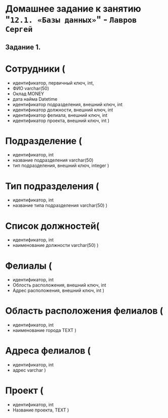# Домашнее задание к занятию "`12.1. «Базы данных»`" - `Лавров Сергей`

## Задание 1.
# Сотрудники (
 * идентификатор, первичный ключ, int,
 * ФИО varchar(50)
 * Оклад MONEY
 * дата найма Datetime
 * идентификатор подразделения, внешний ключ, int
 * идентификатор должности, внешний ключ, int
 * идентификатор фелиала, внешний ключ, int 
 * идентификатор проекта, внешний ключ, int
)
# Подразделение (
 * идентификатор, int
 * название подразделения varchar(50)
 * тип подразделения, внешний ключ, integer
)
# Тип подразделения (
 * идентификатор, int
 * название типа подразделения varchar(50)
)
# Список должностей(
 * идентификатор, int
 * наименование должности varchar(50)
)
# Фелиалы (
 * идентификатор, int
 * Облость расположения, внешний ключ, int
 * Адрес расположения, внешний ключ, int
)
# Область расположения фелиалов (
 * идентификатор, int
 * наименование города TEXT
)
# Адреса фелиалов (
 * идентификатор, int
 * адрес varchar
)
# Проект (
 * идентификатор, int
 * Название проекта, TEXT
)


